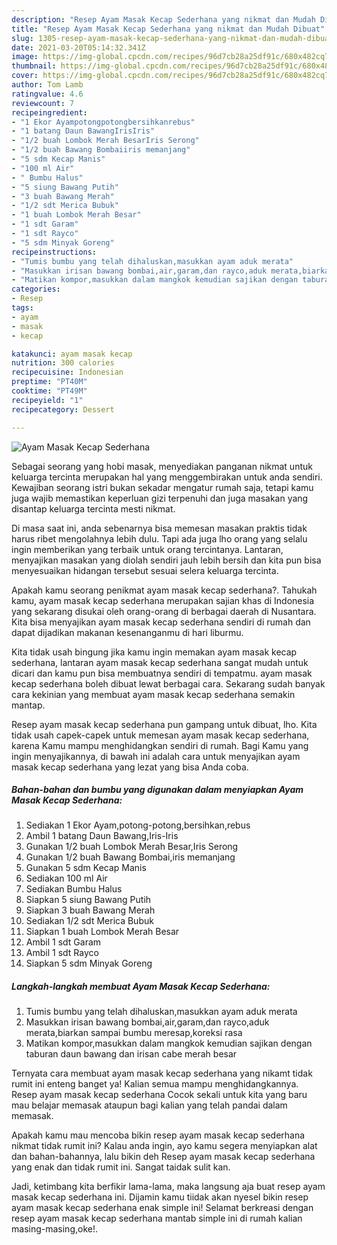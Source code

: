 ```yaml
---
description: "Resep Ayam Masak Kecap Sederhana yang nikmat dan Mudah Dibuat"
title: "Resep Ayam Masak Kecap Sederhana yang nikmat dan Mudah Dibuat"
slug: 1305-resep-ayam-masak-kecap-sederhana-yang-nikmat-dan-mudah-dibuat
date: 2021-03-20T05:14:32.341Z
image: https://img-global.cpcdn.com/recipes/96d7cb28a25df91c/680x482cq70/ayam-masak-kecap-sederhana-foto-resep-utama.jpg
thumbnail: https://img-global.cpcdn.com/recipes/96d7cb28a25df91c/680x482cq70/ayam-masak-kecap-sederhana-foto-resep-utama.jpg
cover: https://img-global.cpcdn.com/recipes/96d7cb28a25df91c/680x482cq70/ayam-masak-kecap-sederhana-foto-resep-utama.jpg
author: Tom Lamb
ratingvalue: 4.6
reviewcount: 7
recipeingredient:
- "1 Ekor Ayampotongpotongbersihkanrebus"
- "1 batang Daun BawangIrisIris"
- "1/2 buah Lombok Merah BesarIris Serong"
- "1/2 buah Bawang Bombaiiris memanjang"
- "5 sdm Kecap Manis"
- "100 ml Air"
- " Bumbu Halus"
- "5 siung Bawang Putih"
- "3 buah Bawang Merah"
- "1/2 sdt Merica Bubuk"
- "1 buah Lombok Merah Besar"
- "1 sdt Garam"
- "1 sdt Rayco"
- "5 sdm Minyak Goreng"
recipeinstructions:
- "Tumis bumbu yang telah dihaluskan,masukkan ayam aduk merata"
- "Masukkan irisan bawang bombai,air,garam,dan rayco,aduk merata,biarkan sampai bumbu meresap,koreksi rasa"
- "Matikan kompor,masukkan dalam mangkok kemudian sajikan dengan taburan daun bawang dan irisan cabe merah besar"
categories:
- Resep
tags:
- ayam
- masak
- kecap

katakunci: ayam masak kecap 
nutrition: 300 calories
recipecuisine: Indonesian
preptime: "PT40M"
cooktime: "PT49M"
recipeyield: "1"
recipecategory: Dessert

---
```



![Ayam Masak Kecap Sederhana](https://img-global.cpcdn.com/recipes/96d7cb28a25df91c/680x482cq70/ayam-masak-kecap-sederhana-foto-resep-utama.jpg)

Sebagai seorang yang hobi masak, menyediakan panganan nikmat untuk keluarga tercinta merupakan hal yang menggembirakan untuk anda sendiri. Kewajiban seorang istri bukan sekadar mengatur rumah saja, tetapi kamu juga wajib memastikan keperluan gizi terpenuhi dan juga masakan yang disantap keluarga tercinta mesti nikmat.

Di masa  saat ini, anda sebenarnya bisa memesan masakan praktis tidak harus ribet mengolahnya lebih dulu. Tapi ada juga lho orang yang selalu ingin memberikan yang terbaik untuk orang tercintanya. Lantaran, menyajikan masakan yang diolah sendiri jauh lebih bersih dan kita pun bisa menyesuaikan hidangan tersebut sesuai selera keluarga tercinta. 



Apakah kamu seorang penikmat ayam masak kecap sederhana?. Tahukah kamu, ayam masak kecap sederhana merupakan sajian khas di Indonesia yang sekarang disukai oleh orang-orang di berbagai daerah di Nusantara. Kita bisa menyajikan ayam masak kecap sederhana sendiri di rumah dan dapat dijadikan makanan kesenanganmu di hari liburmu.

Kita tidak usah bingung jika kamu ingin memakan ayam masak kecap sederhana, lantaran ayam masak kecap sederhana sangat mudah untuk dicari dan kamu pun bisa membuatnya sendiri di tempatmu. ayam masak kecap sederhana boleh dibuat lewat berbagai cara. Sekarang sudah banyak cara kekinian yang membuat ayam masak kecap sederhana semakin mantap.

Resep ayam masak kecap sederhana pun gampang untuk dibuat, lho. Kita tidak usah capek-capek untuk memesan ayam masak kecap sederhana, karena Kamu mampu menghidangkan sendiri di rumah. Bagi Kamu yang ingin menyajikannya, di bawah ini adalah cara untuk menyajikan ayam masak kecap sederhana yang lezat yang bisa Anda coba.

<!--inarticleads1-->

##### Bahan-bahan dan bumbu yang digunakan dalam menyiapkan Ayam Masak Kecap Sederhana:

1. Sediakan 1 Ekor Ayam,potong-potong,bersihkan,rebus
1. Ambil 1 batang Daun Bawang,Iris-Iris
1. Gunakan 1/2 buah Lombok Merah Besar,Iris Serong
1. Gunakan 1/2 buah Bawang Bombai,iris memanjang
1. Gunakan 5 sdm Kecap Manis
1. Sediakan 100 ml Air
1. Sediakan  Bumbu Halus
1. Siapkan 5 siung Bawang Putih
1. Siapkan 3 buah Bawang Merah
1. Sediakan 1/2 sdt Merica Bubuk
1. Siapkan 1 buah Lombok Merah Besar
1. Ambil 1 sdt Garam
1. Ambil 1 sdt Rayco
1. Siapkan 5 sdm Minyak Goreng




<!--inarticleads2-->

##### Langkah-langkah membuat Ayam Masak Kecap Sederhana:

1. Tumis bumbu yang telah dihaluskan,masukkan ayam aduk merata
1. Masukkan irisan bawang bombai,air,garam,dan rayco,aduk merata,biarkan sampai bumbu meresap,koreksi rasa
1. Matikan kompor,masukkan dalam mangkok kemudian sajikan dengan taburan daun bawang dan irisan cabe merah besar




Ternyata cara membuat ayam masak kecap sederhana yang nikamt tidak rumit ini enteng banget ya! Kalian semua mampu menghidangkannya. Resep ayam masak kecap sederhana Cocok sekali untuk kita yang baru mau belajar memasak ataupun bagi kalian yang telah pandai dalam memasak.

Apakah kamu mau mencoba bikin resep ayam masak kecap sederhana nikmat tidak rumit ini? Kalau anda ingin, ayo kamu segera menyiapkan alat dan bahan-bahannya, lalu bikin deh Resep ayam masak kecap sederhana yang enak dan tidak rumit ini. Sangat taidak sulit kan. 

Jadi, ketimbang kita berfikir lama-lama, maka langsung aja buat resep ayam masak kecap sederhana ini. Dijamin kamu tiidak akan nyesel bikin resep ayam masak kecap sederhana enak simple ini! Selamat berkreasi dengan resep ayam masak kecap sederhana mantab simple ini di rumah kalian masing-masing,oke!.

